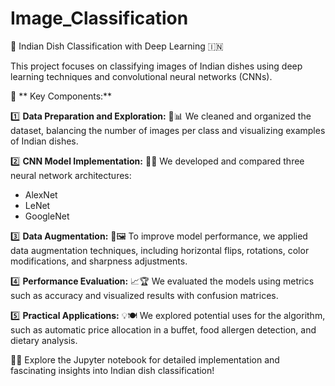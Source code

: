 # Image_Classification

🍛 Indian Dish Classification with Deep Learning 🇮🇳

This project focuses on classifying images of Indian dishes using deep learning techniques and convolutional neural networks (CNNs). 

🔑 ** Key Components:**

1️⃣ **Data Preparation and Exploration:** 🧹📊
We cleaned and organized the dataset, balancing the number of images per class and visualizing examples of Indian dishes.

2️⃣ **CNN Model Implementation:** 🧠🔬
We developed and compared three neural network architectures:

* AlexNet
* LeNet
* GoogleNet

3️⃣ **Data Augmentation:** 🔄🖼️
To improve model performance, we applied data augmentation techniques, including horizontal flips, rotations, color modifications, and sharpness adjustments.

4️⃣ **Performance Evaluation:** 📈🏆
We evaluated the models using metrics such as accuracy and visualized results with confusion matrices.

5️⃣ **Practical Applications:** 💡🍽️
We explored potential uses for the algorithm, such as automatic price allocation in a buffet, food allergen detection, and dietary analysis.

📘🔬 Explore the Jupyter notebook for detailed implementation and fascinating insights into Indian dish classification!

